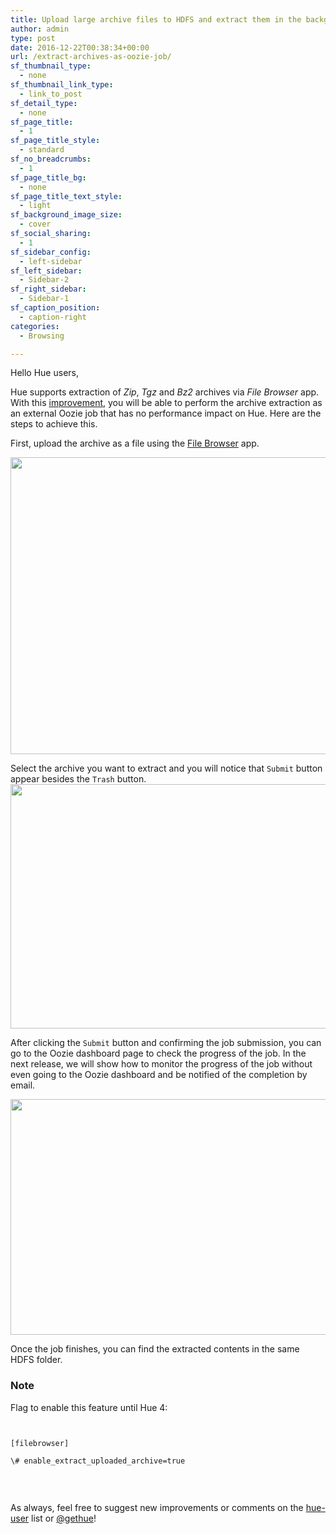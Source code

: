 ```yaml
---
title: Upload large archive files to HDFS and extract them in the background
author: admin
type: post
date: 2016-12-22T00:38:34+00:00
url: /extract-archives-as-oozie-job/
sf_thumbnail_type:
  - none
sf_thumbnail_link_type:
  - link_to_post
sf_detail_type:
  - none
sf_page_title:
  - 1
sf_page_title_style:
  - standard
sf_no_breadcrumbs:
  - 1
sf_page_title_bg:
  - none
sf_page_title_text_style:
  - light
sf_background_image_size:
  - cover
sf_social_sharing:
  - 1
sf_sidebar_config:
  - left-sidebar
sf_left_sidebar:
  - Sidebar-2
sf_right_sidebar:
  - Sidebar-1
sf_caption_position:
  - caption-right
categories:
  - Browsing

---
```

Hello Hue users,

Hue supports extraction of _Zip_, _Tgz_ and _Bz2_ archives via _File Browser_ app. With this [improvement][1], you will be able to perform the archive extraction as an external Oozie job that has no performance impact on Hue. Here are the steps to achieve this.

First, upload the archive as a file using the [File Browser][2] app.

[<img src="https://cdn.gethue.com/uploads/2016/12/fb-upload1.png" width="2526" height="475" />][3]

Select the archive you want to extract and you will notice that `Submit` button appear besides the `Trash` button.[<img src="https://cdn.gethue.com/uploads/2016/12/extract-button.png" width="1239" height="391" />][4]

After clicking the `Submit` button and confirming the job submission, you can go to the Oozie dashboard page to check the progress of the job. In the next release, we will show how to monitor the progress of the job without even going to the Oozie dashboard and be notified of the completion by email.

[<img src="https://cdn.gethue.com/uploads/2016/12/oozie-job2.png" width="1182" height="377" />][5]

Once the job finishes, you can find the extracted contents in the same HDFS folder.

### Note

Flag to enable this feature until Hue 4:

<pre><code class="bash">

[filebrowser]

\# enable_extract_uploaded_archive=true

</code></pre>

&nbsp;

As always, feel free to suggest new improvements or comments on the [hue-user][6] list or [@gethue][7]!

 [1]: https://issues.cloudera.org/browse/HUE-5202
 [2]: https://gethue.com/category/file-browser/
 [3]: https://cdn.gethue.com/uploads/2016/12/fb-upload1.png
 [4]: https://cdn.gethue.com/uploads/2016/12/extract-button.png
 [5]: https://cdn.gethue.com/uploads/2016/12/oozie-job2.png
 [6]: http://groups.google.com/a/cloudera.org/group/hue-user
 [7]: https://twitter.com/gethue
